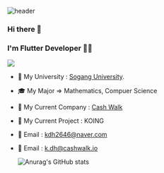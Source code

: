 ![header](https://capsule-render.vercel.app/api?type=wave&color=000000&height=150&section=header&text=ddohKim&fontColor=ff00ffff&fontSize=40&animation=fadeIn)

### Hi there 👋 
### I'm Flutter Developer 👨‍💻
<a href="[VELOG](https://velog.io/@ddoh_k)" target="_blank"><img src="https://img.shields.io/badge/Velog-20C997?style=for-the-badge&logo=velog&logoColor=white"/></a>

- 🏫 My University : [Sogang University](https://sogang.ac.kr/).
- 🎓 My Major => Mathematics, Compuer Science
- 🔭 My Current Company : [Cash Walk](https://cashwalk.com/)
- 🔭 My Current Project : KOING
- 💬 Email : kdh2646@naver.com
- 💬 Email : k.dh@cashwalk.io
  
  ![Anurag's GitHub stats](https://github-readme-stats.vercel.app/api?username=ddohKim&show_icons=true&theme=radical)
